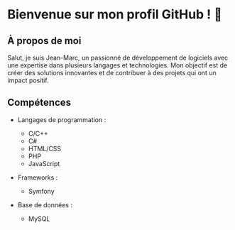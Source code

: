 # Bienvenue sur mon profil GitHub ! 👋

## À propos de moi

Salut, je suis Jean-Marc, un passionné de développement de logiciels avec une expertise dans plusieurs langages et technologies. Mon objectif est de créer des solutions innovantes et de contribuer à des projets qui ont un impact positif.

## Compétences

- Langages de programmation :
  - C/C++
  - C#
  - HTML/CSS
  - PHP
  - JavaScript

- Frameworks :
  - Symfony

- Base de données :
  - MySQL
